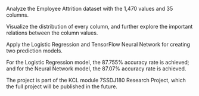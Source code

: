 Analyze the Employee Attrition dataset with the 1,470 values and 35 columns.

Visualize the distribution of every column, and further explore the important relations between the column values. 

Apply the Logistic Regression  and TensorFlow Neural Network for creating two prediction models.

For the Logistic Regression model, the 87.755% accuracy rate is achieved; and for the Neural Network model, the 87.07% accuracy rate is achieved. 

The project is part of the KCL module 7SSDJ180 Research Project, which the full project will be published in the future. 
